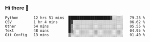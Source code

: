 ### Hi there 👋


<!--START_SECTION:waka-->
```text
Python       12 hrs 51 mins  ███████████████████▓░░░░░   79.23 % 
CSV          1 hr 4 mins     █▓░░░░░░░░░░░░░░░░░░░░░░░   06.62 % 
Other        54 mins         █▒░░░░░░░░░░░░░░░░░░░░░░░   05.55 % 
Text         48 mins         █▒░░░░░░░░░░░░░░░░░░░░░░░   04.95 % 
Git Config   13 mins         ▒░░░░░░░░░░░░░░░░░░░░░░░░   01.40 % 
```
<!--END_SECTION:waka-->
<!--
**jimtje/jimtje** is a ✨ _special_ ✨ repository because its `README.md` (this file) appears on your GitHub profile.


Here are some ideas to get you started:

- 🔭 I’m currently working on ...
- 🌱 I’m currently learning ...
- 👯 I’m looking to collaborate on ...
- 🤔 I’m looking for help with ...
- 💬 Ask me about ...
- 📫 How to reach me: ...
- 😄 Pronouns: ...
- ⚡ Fun fact: ...
-->
